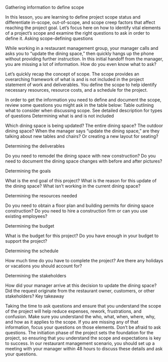 Gathering information to define scope

In this lesson, you are learning to define project scope status and differentiate in-scope, out-of-scope, and scope creep factors that affect reaching the project goal. Let’s focus here on how to identify vital elements of a project’s scope and examine the right questions to ask in order to define it. 
Asking scope-defining questions

While working in a restaurant management group, your manager calls and asks you to “update the dining space,” then quickly hangs up the phone without providing further instruction. In this initial handoff from the manager, you are missing a lot of information. How do you even know what to ask?

Let’s quickly recap the concept of scope. The scope provides an overarching framework of what is and is not included in the project statement of work and deliverables. You define the scope to help identify necessary resources, resource costs, and a schedule for the project. 

In order to get the information you need to define and document the scope, review some questions you might ask in the table below:
Table outlining what to consider when discussing scope. See detailed description for types of questions
Determining what is and is not included

Which dining space is being updated? The entire dining space? The outdoor dining space? When the manager says “update the dining space,” are they talking about new tables and chairs? Or creating a new layout for seating?

Determining the 
deliverables

Do you need to remodel the dining space with new construction? Do you need to document the dining space changes with before and after pictures?

Determining the goals

What is the end goal of this project? What is the reason for this update of the dining space? What isn’t working in the current dining space?

Determining the 
resources needed

Do you need to obtain a floor plan and building permits for dining space construction? Do you need to hire a construction firm or can you use existing employees?

Determining the budget

What is the budget for this project? Do you have enough in your budget to support the project?

Determining the 
schedule

How much time do you have to complete the project? Are there any holidays or vacations you should account for? 

Determining the 
stakeholders

How did your manager arrive at this decision to update the dining space? Did the request originate from the restaurant owner, customers, or other stakeholders?
Key takeaway

Taking the time to ask questions and ensure that you understand the scope of the project will help reduce expenses, rework, frustrations, and confusion. Make sure you understand the who, what, when, where, why, and how as it applies to the scope. If you are missing any of that information, focus your questions on those elements. Don’t be afraid to ask questions. The initiation phase of the project sets the foundation for the project, so ensuring that you understand the scope and expectations is key to success. In our restaurant management scenario, you should set up a meeting with your manager within 48 hours to discuss these details and ask your questions.
